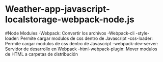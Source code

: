 # Weather-app-javascript-localstorage-webpack-node.js

#Node Modules
-Webpack: Convertir los archivos
-Webpack-cli
-style-loader: Permite cargar modulos de css dentro de Javascript
-css-loader: Permite cargar modulos de css dentro de Javascript
-webpack-dev-server: Servidor de desarrollo en Webpack
-html-webpack-plugin: Mover modulos de HTML a carpetas de distribución

